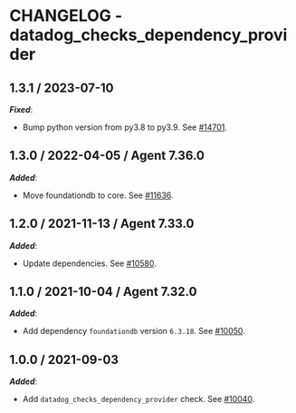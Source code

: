 # CHANGELOG - datadog_checks_dependency_provider

## 1.3.1 / 2023-07-10

***Fixed***:

* Bump python version from py3.8 to py3.9. See [#14701](https://github.com/DataDog/integrations-core/pull/14701).

## 1.3.0 / 2022-04-05 / Agent 7.36.0

***Added***: 

* Move foundationdb to core. See [#11636](https://github.com/DataDog/integrations-core/pull/11636).


## 1.2.0 / 2021-11-13 / Agent 7.33.0

***Added***: 

* Update dependencies. See [#10580](https://github.com/DataDog/integrations-core/pull/10580).


## 1.1.0 / 2021-10-04 / Agent 7.32.0

***Added***: 

* Add dependency `foundationdb` version `6.3.18`. See [#10050](https://github.com/DataDog/integrations-core/pull/10050).


## 1.0.0 / 2021-09-03

***Added***: 

* Add `datadog_checks_dependency_provider` check. See [#10040](https://github.com/DataDog/integrations-core/pull/10040).


